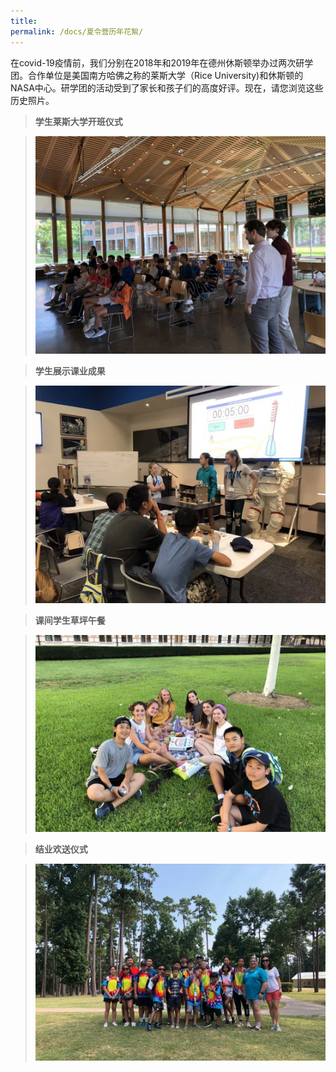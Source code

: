 ```yaml
---
title: 
permalink: /docs/夏令营历年花絮/
---
```


在covid-19疫情前，我们分别在2018年和2019年在德州休斯顿举办过两次研学团。合作单位是美国南方哈佛之称的莱斯大学（Rice University)和休斯顿的NASA中心。研学团的活动受到了家长和孩子们的高度好评。现在，请您浏览这些历史照片。

> **学生莱斯大学开班仪式**

> <img src="/img/历史2.jpg" width="500px" />

> **学生展示课业成果**

> <img src="/img/历史3.jpg" width="500px" />

> **课间学生草坪午餐**

> <img src="/img/历史1.jpg" width="500px" />

> **结业欢送仪式**

> <img src="/img/历史4.jpg" width="500px" />
